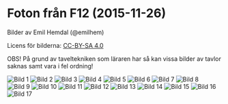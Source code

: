 
# Foton från F12 (2015-11-26)

Bilder av Emil Hemdal (@emilhem)

Licens för bilderna: [CC-BY-SA 4.0](https://creativecommons.org/licenses/by-sa/4.0/)

OBS! På grund av taveltekniken som läraren har så kan vissa bilder av tavlor saknas samt vara i fel ordning!

![Bild 1](https://raw.githubusercontent.com/erikdsjostrom/Kurser/master/Linj%C3%A4r%20Algebra/F12/foton-p%C3%A5-tavlor/_DSC2211.JPG)
![Bild 2](https://raw.githubusercontent.com/erikdsjostrom/Kurser/master/Linj%C3%A4r%20Algebra/F12/foton-p%C3%A5-tavlor/_DSC2218.JPG)
![Bild 3](https://raw.githubusercontent.com/erikdsjostrom/Kurser/master/Linj%C3%A4r%20Algebra/F12/foton-p%C3%A5-tavlor/_DSC2222.JPG)
![Bild 4](https://raw.githubusercontent.com/erikdsjostrom/Kurser/master/Linj%C3%A4r%20Algebra/F12/foton-p%C3%A5-tavlor/_DSC2227.JPG)
![Bild 5](https://raw.githubusercontent.com/erikdsjostrom/Kurser/master/Linj%C3%A4r%20Algebra/F12/foton-p%C3%A5-tavlor/_DSC2233.JPG)
![Bild 6](https://raw.githubusercontent.com/erikdsjostrom/Kurser/master/Linj%C3%A4r%20Algebra/F12/foton-p%C3%A5-tavlor/_DSC2212.JPG)
![Bild 7](https://raw.githubusercontent.com/erikdsjostrom/Kurser/master/Linj%C3%A4r%20Algebra/F12/foton-p%C3%A5-tavlor/_DSC2219.JPG)
![Bild 8](https://raw.githubusercontent.com/erikdsjostrom/Kurser/master/Linj%C3%A4r%20Algebra/F12/foton-p%C3%A5-tavlor/_DSC2223.JPG)
![Bild 9](https://raw.githubusercontent.com/erikdsjostrom/Kurser/master/Linj%C3%A4r%20Algebra/F12/foton-p%C3%A5-tavlor/_DSC2229.JPG)
![Bild 10](https://raw.githubusercontent.com/erikdsjostrom/Kurser/master/Linj%C3%A4r%20Algebra/F12/foton-p%C3%A5-tavlor/_DSC2216.JPG)
![Bild 11](https://raw.githubusercontent.com/erikdsjostrom/Kurser/master/Linj%C3%A4r%20Algebra/F12/foton-p%C3%A5-tavlor/_DSC2220.JPG)
![Bild 12](https://raw.githubusercontent.com/erikdsjostrom/Kurser/master/Linj%C3%A4r%20Algebra/F12/foton-p%C3%A5-tavlor/_DSC2225.JPG)
![Bild 13](https://raw.githubusercontent.com/erikdsjostrom/Kurser/master/Linj%C3%A4r%20Algebra/F12/foton-p%C3%A5-tavlor/_DSC2230.JPG)
![Bild 14](https://raw.githubusercontent.com/erikdsjostrom/Kurser/master/Linj%C3%A4r%20Algebra/F12/foton-p%C3%A5-tavlor/_DSC2217.JPG)
![Bild 15](https://raw.githubusercontent.com/erikdsjostrom/Kurser/master/Linj%C3%A4r%20Algebra/F12/foton-p%C3%A5-tavlor/_DSC2221.JPG)
![Bild 16](https://raw.githubusercontent.com/erikdsjostrom/Kurser/master/Linj%C3%A4r%20Algebra/F12/foton-p%C3%A5-tavlor/_DSC2226.JPG)
![Bild 17](https://raw.githubusercontent.com/erikdsjostrom/Kurser/master/Linj%C3%A4r%20Algebra/F12/foton-p%C3%A5-tavlor/_DSC2232.JPG)
